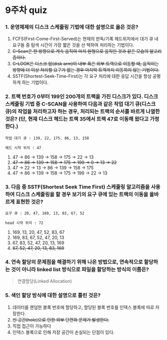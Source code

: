 # 9주차 quiz



### 1. 운영체제의 디스크 스케줄링 기법에 대한 설명으로 옳은 것은?

1.  FCFS(First-Come-First-Served)는 현재의 판독/기록 헤드위치에서 대기 큐 내 요구들 중 탐색 시간이 가장 짧은 것을 선 택하여 처리하는 기법이다.
2.  ~~C-Scan은 한 방향으로 계속 움직여 마치 원형으로 움직인 것과 같은 모습의 알고리즘이다.~~
3.  ~~C-LOOK은 디스크 암(disk arm)이 내부 혹은 외부 트랙으로 이동할 때, 움직이는 방향에 더 이상 처리할 요구가 없는 경우 마지막 트랙까지 이동하지 않는 기법이다.~~
4.  SSTF(Shortest-Seek-Time-First)는 각 요구 처리에 대한 응답 시간을 항상 공평하게 하는 기법이다.





### 2. 트랙 번호가 0부터 199인 200개의 트랙을 가진 디스크가 있다. 디스크 스케줄링 기법 중 C-SCAN을 사용하여 다음과 같은 작업 대기 큐(디스크 큐)의 작업을 처리하고자 하는 경우, 처리되는 트랙의 순서를 바르게 나열한 것은? (단, 현재 디스크 헤드는 트랙 35에서 트랙 47로 이동해 왔다고 가정한다.)

```
작업 대기 큐 : 139, 22, 175. 86, 13, 158

헤드 시작 위치 : 47
```



1. 47 -> 86 -> 139 -> 158 -> 175 -> 22 -> 13
2. ~~47 -> 86 -> 139 -> 158 -> 175 -> 199 -> 0 -> 13 -> 22~~
3. 47 -> 22 -> 13 -> 86 -> 139 -> 158 -> 175
4. 47 -> 86 -> 139 -> 158 -> 175 -> 199 -> 22 -> 13



### 3. 다음 중 SSTF(Shortest Seek Time First) 스케줄링 알고리즘을 사용하여 디스크 스케줄링을 할 경우 보기의 요구 큐에 있는 트랙의 이동을 올바르게 표현한 것은?

```
요구 큐 : 20, 47, 169, 13, 83, 67, 52

head 시작 위치 : 72
```

1. 169, 13, 20, 47, 52, 83, 67
2. 169, 83, 67, 52, 47, 20, 13
3. 67, 83, 52, 47, 20, 13, 169
4. ~~67, 52, 47, 20, 13, 83, 169~~



### 4. 연속 할당의 문제점을 해결하기 위해 나온 방법으로, 연속적으로 할당하는 것이 아니라 **linked list** 방식으로 파일을 할당하는 방식의 이름은?

> 연결할당(Linked Allocation)



### 5. 색인 할당 방식에 대한 설명으로 틀린 것은?

1. 데이터를 랜덤한 블록 번호에 할당하고, 할당된 블록 번호를 인덱스 블록에 따로 저장한다.
2. ~~빈 공간(hole)으로 인한 외부 단편화 문제가 발생한다.~~
3. 직접 접근이 가능하다
4. 인덱스 블록으로 인해 저장 공간이 손실되는 단점이 있다.



